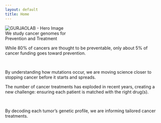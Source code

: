 ```yaml
---
layout: default
title: Home
---
```




<div class="homepage-hero-image">
  <img
    class="homepage-hero-image"
    src="{{ '/assets/img/home/hero-image.png' | relative_url }}"
    alt="GURJAOLAB - Hero Image"
    decoding="async"
    fetchpriority="high">
</div>



<div class="homepage-tagline-text">
  We study cancer genomes for<br>
  <span class="emphasized-tagline-text point-left">Prevention</span>
  and
  <span class="emphasized-tagline-text point-right">Treatment</span>
</div>



<section class="homepage-blurb-text">
  <div class="homepage-blurb-text">
    <p class="emphasized-blurb-text">
      While 80% of cancers are thought to be preventable, only about 5% of cancer
      funding goes toward prevention.
    </p>
    <br>
    <p>
      By understanding how mutations occur, we are moving science closer to
      stopping cancer before it starts and spreads.
    </p>
  </div>


  
  <div class="homepage-blurb-text">
    <p class="emphasized-blurb-text">
      The number of cancer treatments has exploded in recent years, creating a
      new challenge: ensuring each patient is matched with the right drug(s).
    </p>
    <br>
    <p>
      By decoding each tumor’s genetic profile, we are informing tailored cancer
      treatments.
    </p>
  </div>
</section>

